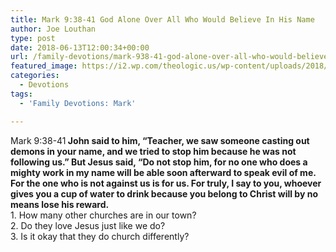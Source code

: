 ```yaml
---
title: Mark 9:38-41 God Alone Over All Who Would Believe In His Name
author: Joe Louthan
type: post
date: 2018-06-13T12:00:34+00:00
url: /family-devotions/mark-938-41-god-alone-over-all-who-would-believe-in-his-name/
featured_image: https://i2.wp.com/theologic.us/wp-content/uploads/2018/06/1493chicagochur_00000000902.jpg?resize=575%2C330
categories:
  - Devotions
tags:
  - 'Family Devotions: Mark'

---
```

<div>
  Mark 9:38-41<strong> John said to him, “Teacher, we saw someone casting out demons in your name, and we tried to stop him because he was not following us.” But Jesus said, “Do not stop him, for no one who does a mighty work in my name will be able soon afterward to speak evil of me. For the one who is not against us is for us. For truly, I say to you, whoever gives you a cup of water to drink because you belong to Christ will by no means lose his reward.</strong>
</div>

<div>
</div>

<div>
  1. How many other churches are in our town?
</div>

<div>
</div>

<div>
</div>

<div>
  2. Do they love Jesus just like we do?
</div>

<div>
</div>

<div>
</div>

<div>
  3. Is it okay that they do church differently?
</div>